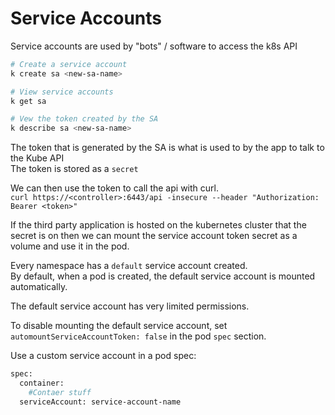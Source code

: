 # Service Accounts

Service accounts are used by "bots" / software to access the k8s API

```bash
# Create a service account
k create sa <new-sa-name>

# View service accounts
k get sa

# Vew the token created by the SA
k describe sa <new-sa-name>
```

The token that is generated by the SA is what is used to by the app to talk to the Kube API  
The token is stored as a `secret`  

We can then use the token to call the api with curl.  
`curl https://<controller>:6443/api -insecure --header "Authorization: Bearer <token>"`

If the third party application is hosted on the kubernetes cluster that the secret is on then 
we can mount the service account token secret as a volume and use it in the pod.

Every namespace has a `default` service account created.  
By default, when a pod is created, the default service account is mounted automatically.

The default service account has very limited permissions.

To disable mounting the default service account, set 
`automountServiceAccountToken: false` in the pod `spec` section.

Use a custom service account in a pod spec:

```bash
spec:
  container:
    #Contaer stuff
  serviceAccount: service-account-name
```